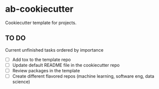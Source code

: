 # ab-cookiecutter

Cookiecutter template for projects.


## TO DO

Current unfinished tasks ordered by importance

- [ ] Add tox to the template repo
- [ ] Update default README file in the cookiecutter repo
- [ ] Review packages in the template
- [ ] Create different flavored repos (machine learning, software eng, data science)
